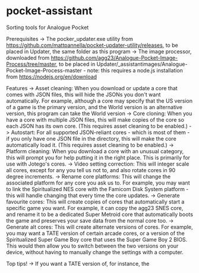 # pocket-assistant
Sorting tools for Analogue Pocket

Prerequisites
-> The pocker_updater.exe utility from https://github.com/mattpannella/pocket-updater-utility/releases, to be placed in Updater, the same folder as this program
-> The image processor, downloaded from https://github.com/agg23/Analogue-Pocket-Image-Process/tree/master, to be placed in Updater/_assistantimages/Analogue-Pocket-Image-Process-master - note: this requires a node.js installation from https://nodejs.org/en/download

Features
-> Asset cleaning: When you download or update a core that comes with JSON files, this will hide the JSONs you don't want automatically. For example, although a core may specify that the US version of a game is the primary version, and the World version is an alternative version, this program can take the World version
-> Core cloning: When you have a core with multiple JSON files, this will make copies of the core so each JSON has its own core. (This requires asset cleaning to be enabled.)
-> Autostart: For all supported JSON-reliant cores - which is most of them - if you only have one JSON file in the directory, this will make the core automatically load it. (This requires asset cleaning to be enabled.)
-> Platform cleaning: When you download a core with an unusual category, this will prompt you for help putting it in the right place. This is primarily for use with Jotego's cores.
-> Video setting correction: This will integer scale all cores, except for any you tell us not to, and also rotate cores in 90 degree increments.
-> Rename core platforms: This will change the associated platform for any core you ask us to. For example, you may want to link the Spiritualized NES core with the Famicom Disk System platform - this will handle changing that every time the core updates.
-> Generate favourite cores: This will create copies of cores that automatically start a specific game you want. For example, it can copy the agg23 SNES core, and rename it to be a dedicated Super Metroid core that automatically boots the game and preserves your save data from the normal core too.
-> Generate alt cores: This will create alternate versions of cores. For example, you may want a TATE version of certain arcade cores, or a version of the Spiritualized Super Game Boy core that uses the Super Game Boy 2 BIOS. This would then allow you to switch between the two versions on your device, without having to manually change the settings with a computer.

Top tips!
-> If you want a TATE version of, for instance, the 
